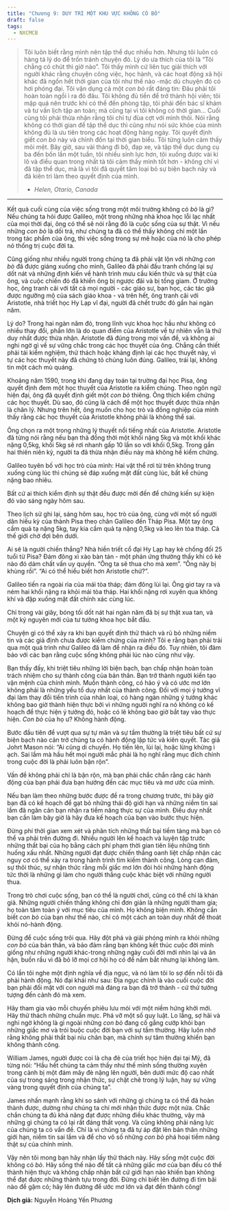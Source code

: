 ```yaml
---
title: "Chương 9: DUY TRÌ MỘT KHU VỰC KHÔNG CÓ BÒ"
draft: false
tags:
  - NXCMCB
---
```

> Tôi luôn biết rằng mình nên tập thể dục nhiều hơn. Nhưng tôi luôn có hàng tá lý do để trốn tránh chuyện đó. Lý do ưa thích của tôi là “Tôi chẳng có chút thì giờ nào”. Tôi thấy mình cứ liên tục giải thích với người khác rằng chuyện công việc, học hành, và các hoạt động xã hội khác đã ngốn hết thời gian của tôi như thế nào -mặc dù chuyện đó có hơi phóng đại. Tôi vận dụng cả một _con bò_ rất đáng tin: Đâu phải tôi hoàn toàn ngồi ì ra đó đâu. Tôi không đủ tiền để trở thành hội viên; tôi mập quá nên trước khi có thể đến phòng tập, tôi phải đến bác sĩ khám và tư vấn lịch tập an toàn; mà cũng tại vì tôi không có thời gian... Cuối cùng tôi phải thừa nhận rằng tôi chỉ tự đùa cợt với mình thôi. Nói rằng không có thời gian để tập thể dục thì cũng như nói sức khỏe của mình không đủ là ưu tiên trong các hoạt động hàng ngày. Tôi quyết định giết _con bò_ này và chỉnh đốn tại thời gian biểu. Tôi từng luôn cảm thấy mỏi mệt. Bây giờ, sau vài tháng đi bộ, đạp xe, và tập thể dục dụng cụ ba đến bốn lần một tuần, tôi nhiều sinh lực hơn, tôi xuống được vài kí lô và điều quan trong nhất tà tôi cảm thấy mình tốt hơn - không chỉ vì đã tập thể dục, mà là vì tôi đã quyết tâm loại bỏ sự biện bạch này và đã kiên trì làm theo quyết định của mình.
>
> - _Helen, Otario, Canada_

---

Kết quả cuối cùng của việc sống trong một môi trường không có _bò_ là gì? Nếu chúng ta hỏi được Galileo, một trong những nhà khoa học lỗi lạc nhất của mọi thời đại, ông có thể sẽ nói rằng đó là cuộc sống của sự thật. Vì nếu những _con bò_ là dối trá, như chúng ta đã có thể thấy không chỉ một lần trong tác phẩm của ông, thì việc sống trong sự mê hoặc của nó là cho phép nó thống trị cuộc đời ta.

Cũng giống như nhiều người trong chúng ta đã phải vật lộn với những _con bò_ đã được giáng xuống cho mình, Galileo đã phải đấu tranh chống lại sự dốt nát và những định kiến về hành trình mưu cầu kiến thức và sự thật của ông, và cuộc chiến đó đã khiến ông bị ngược đãi và bị tống giam. Ở trường học, ông tranh cãi với tất cả mọi người - các giáo sư, bạn học, các tác giả được ngưỡng mộ của sách giáo khoa - và trên hết, ông tranh cãi với Aristotle, nhà triết học Hy Lạp vĩ đại, người đã chết trước đó gần hai ngàn năm.

Lý do? Trong hai ngàn năm đó, trong lĩnh vực khoa học hầu như không có nhiều thay đổi, phần lớn là do quan điểm của Aristotle về tự nhiên vẫn là thứ duy nhất được thừa nhận. Aristotle đã đúng trong mọi vấn đề, và không ai nghi ngờ gì về sự vững chắc trong các học thuyết của ông. Chẳng cần thiết phải tái kiểm nghiệm, thử thách hoặc khảng định lại các học thuyết này, vì tự các học thuyết này đã chứng tỏ chúng luôn đúng. Galileo, trái lại, không tin một cách mù quáng.

Khoảng năm 1590, trong khi đang dạy toán tại trường đại học Pisa, ông quyết định đem một học thuyết của Aristotle ra kiểm chúng. Theo ngôn ngữ hiện đại, ông đã quyết định giết một _con bò_ thiêng. Ông thích kiểm chứng các học thuyết. Dù sao, đó cũng là cách để một học thuyết được thừa nhận là chân lý. Nhưng trên hết, ông muốn cho học trò và đồng nghiệp của mình thấy rằng các học thuyết của Aristotle không phải là không thể sai.

Ông chọn ra một trong những lý thuyết nổi tiếng nhất của Aristotle. Aristotle đã từng nói rằng nếu bạn thả đồng thời một khối nặng 5kg và một khối khác nặng 0,5kg, khối 5kg sẽ rơi nhanh gấp 10 lần so với khối 0,5kg. Trong gần hai thiên niên kỷ, người ta đã thừa nhận điều này mà không hề kiểm chứng.

Galileo tuyên bố với học trò của mình: Hai vật thể rơi từ trên không trung xuống cùng lúc thì chúng sẽ đáp xuống mặt đất cùng lúc, bất kể chúng nặng bao nhiêu.

Bất cứ ai thích kiểm định sự thật đều được mời đến để chứng kiến sự kiện đó vào sáng ngày hôm sau.

Theo lịch sử ghi lại, sáng hôm sau, học trò của ông, cùng với một số người dân hiếu kỳ của thành Pisa theo chân Galileo đến Tháp Pisa. Một tay ông cầm quả tạ nặng 5kg, tay kia cầm quả tạ nặng 0,5kg và leo lên tòa tháp. Cả thế giới chờ đợi bên dưới.

Ai sẽ là người chiến thắng? Nhà hiền triết cổ đại Hy Lạp hay kẻ chống đối 25 tuổi từ Pisa? Đám đông xì xào bàn tán - một phản ứng thường thấy khi có kẻ nào đó dám chất vấn uy quyền. “Ông ta sẽ thua cho mà xem”. “Ông này bị khùng rồi”. “Ai có thể hiểu biết hơn Aristotle chứ?”.

Galileo tiến ra ngoài rìa của mái tòa tháp; đám đông lùi lại. Ông giơ tay ra và ném hai khối nặng ra khỏi mái tòa tháp. Hai khối nặng rơi xuyên qua không khí và đập xuống mặt đất chính xác cùng lúc.

Chỉ trong vài giây, bóng tối dốt nát hai ngàn năm đã bị sự thật xua tan, và một kỷ nguyên mới của tư tưởng khoa học bắt đầu.

Chuyện gì có thể xảy ra khi bạn quyết định thử thách và rũ bỏ những niềm tin và các giả định chưa được kiểm chứng của mình? Tôi e rằng bạn phải trải qua một quá trình như Galileo đã làm để nhận ra điều đó. Tuy nhiên, tôi đảm bảo với các bạn rằng cuộc sống không phải lúc nào cũng như vậy.

Bạn thấy đấy, khi triệt tiêu những lời biện bạch, bạn chấp nhận hoàn toàn trách nhiệm cho sự thành công của bản thân. Bạn trở thành người kiến tạo vận mệnh của chính mình. Muốn thành công, có hảo ý và có ước mơ lớn không phải là những yếu tố duy nhất của thành công. Đối với mọi ý tưởng vĩ đại làm thay đổi tiến trình của nhân loại, có hàng ngàn những ý tưởng khác không bao giờ thành hiện thực bởi vì những người nghĩ ra nó không có kế hoạch để thực hiện ý tưởng đó, hoặc có lẽ không bao giờ bắt tay vào thực hiện. _Con bò_ của họ ư? Không hành động.

Bước đầu tiên để vượt qua sự tự mãn và sự tầm thường là triệt tiêu bất cứ sự biện bạch nào cản trở chúng ta có hành động lập tức và kiên quyết. Tác giả Johrt Mason nói: “Ai cũng di chuyển. Họ tiến lên, lùi lại, hoặc lừng khừng ì ạch. Sai lầm mà hầu hết mọi người mắc phải là họ nghĩ rằng mục đích chính trong cuộc đời là phải luôn bận rộn”.

Vấn đề không phải chỉ là bận rộn, mà bạn phải chắc chắn rằng các hành động của bạn phải đưa bạn hướng đến các mục tiêu và mơ ước của mình.

Nếu bạn làm theo những bước được đề ra trong chương trước, thì bây giờ bạn đã có kế hoạch để gạt bỏ những thái độ giới hạn và những niềm tin sai lầm đã ngăn cản bạn nhận ra tiềm năng thực sự của mình. Điều duy nhất bạn cần làm bây giờ là hãy đưa kế hoạch của bạn vào bước thực hiện.

Đừng phí thời gian xem xét và phân tích những thất bại tiềm tàng mà bạn có thể va phải trên đường đi. Nhiều người lên kế hoạch và luyện tập trước những thất bại của họ bằng cách phí phạm thời gian tiên liệu những tình huống xấu nhất. Những người đạt được chiến thắng oanh liệt chấp nhận các nguy cơ có thể xảy ra trong hành trình tìm kiếm thành công. Lòng can đảm, sự thôi thúc, sự nhận thức rằng mỗi giấc mơ lớn đòi hỏi những hành động tức thời là những gì làm cho người thắng cuộc khác biệt với những người thua.

Trong trò chơi cuộc sống, bạn có thể là người chơi, cũng có thể chỉ là khán giả. Những người chiến thắng không chỉ đơn giản là những người tham gia; họ toàn tâm toàn ý với mục tiêu của mình. Họ không biện minh. Không cần biết _con bò_ của bạn như thế nào, chỉ có một cách an toàn duy nhất để thoát khỏi nó-hành động.

Đừng để cuộc sống trôi qua. Hãy đột phá và giải phóng mình ra khỏi những _con bò_ của bản thân, và bảo đảm rằng bạn không kết thúc cuộc đời mình giống như những người khác-trong những ngày cuối đời mới nhìn lại và ân hận, buồn rầu vì đã bỏ lỡ mọi cơ hội họ có để nắm bắt nhưng lại không làm.

Có lần tôi nghe một định nghĩa về địa ngục, và nó làm tôi lo sợ đến nỗi tôi đã phải hành động. Nó đại khái như sau: Địa ngục chính là vào cuối cuộc đời bạn phải đối mặt với con người mà đáng ra bạn đã trở thành - cứ thử tưởng tượng đến cảnh đó mà xem.

Hãy tham gia vào mỗi chuyến phiêu lưu mói với một niềm hứng khởi mới. Hãy thử thách những chuẩn mực. Phá vỡ một số quy luật. Lo lắng, sợ hãi và nghi ngờ không là gì ngoài những _con bò_ đang cố gắng cướp khỏi bạn những giấc mơ và trói buộc cuộc đời bạn với sự tầm thường. Hãy luôn nhớ rằng không phải thất bại níu chân bạn, mà chính sự tâm thường khiến bạn không thành công.

William James, người được coi là cha đẻ của triết học hiện đại tại Mỹ, đã từng nói: “Hầu hết chúng ta cảm thấy như thế mình sống thường xuyên trong cảnh bị một đám mây đè nặng lên người, bên dưới mức độ cao nhất của sự trong sáng trong nhận thức, sự chặt chẽ trong lý luận, hay sự vững vàng trong quyết định của chúng ta”.

James nhấn mạnh rằng khi so sánh với những gì chúng ta có thể đã hoàn thành được, dường như chúng ta chí mới nhận thức được một nửa. Chắc chắn chúng ta đủ khả năng đạt được những điều khác thường, vậy mà những gì chúng ta có lại rất đáng thất vọng. Và cũng không phải năng lực của chúng ta có vấn đề. Chỉ là vì chúng ta đã tự áp đặt lên bản thân những giới hạn, niềm tin sai lầm và để cho vô số những _con bò_ phá hoại tiềm năng thật sự của chính mình.

Vậy nên tôi mong bạn hãy nhận lấy thử thách này. Hãy sống một cuộc đời không có _bò_. Hãy sống thế nào để tất cả những giấc mơ của bạn đều có thể thành hiện thực và không chấp nhận bất cứ giới hạn nào khiến bạn không thể đạt được những thành tựu trong đời. Đừng chỉ biết lên đường đi tìm bãi nào để gặm cỏ; hãy lên đường để ước mơ lớn và đạt đến thành công!

**Dịch giả:** Nguyễn Hoàng Yến Phương
